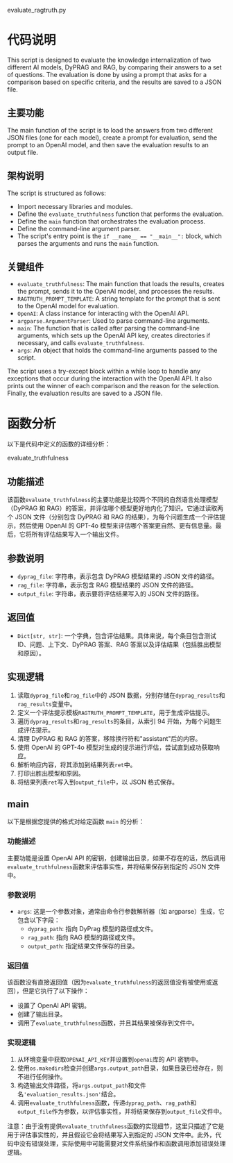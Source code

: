 evaluate_ragtruth.py

# 代码说明

This script is designed to evaluate the knowledge internalization of two different AI models, DyPRAG and RAG, by comparing their answers to a set of questions. The evaluation is done by using a prompt that asks for a comparison based on specific criteria, and the results are saved to a JSON file.

## 主要功能

The main function of the script is to load the answers from two different JSON files (one for each model), create a prompt for evaluation, send the prompt to an OpenAI model, and then save the evaluation results to an output file.

## 架构说明

The script is structured as follows:

- Import necessary libraries and modules.
- Define the `evaluate_truthfulness` function that performs the evaluation.
- Define the `main` function that orchestrates the evaluation process.
- Define the command-line argument parser.
- The script's entry point is the `if __name__ == "__main__":` block, which parses the arguments and runs the `main` function.

## 关键组件

- `evaluate_truthfulness`: The main function that loads the results, creates the prompt, sends it to the OpenAI model, and processes the results.
- `RAGTRUTH_PROMPT_TEMPLATE`: A string template for the prompt that is sent to the OpenAI model for evaluation.
- `OpenAI`: A class instance for interacting with the OpenAI API.
- `argparse.ArgumentParser`: Used to parse command-line arguments.
- `main`: The function that is called after parsing the command-line arguments, which sets up the OpenAI API key, creates directories if necessary, and calls `evaluate_truthfulness`.
- `args`: An object that holds the command-line arguments passed to the script.

The script uses a try-except block within a while loop to handle any exceptions that occur during the interaction with the OpenAI API. It also prints out the winner of each comparison and the reason for the selection. Finally, the evaluation results are saved to a JSON file.

# 函数分析

以下是代码中定义的函数的详细分析：

evaluate_truthfulness

## 功能描述

该函数`evaluate_truthfulness`的主要功能是比较两个不同的自然语言处理模型（DyPRAG 和 RAG）的答案，并评估哪个模型更好地内化了知识。它通过读取两个 JSON 文件（分别包含 DyPRAG 和 RAG 的结果），为每个问题生成一个评估提示，然后使用 OpenAI 的 GPT-4o 模型来评估哪个答案更自然、更有信息量。最后，它将所有评估结果写入一个输出文件。

## 参数说明

- `dyprag_file`: 字符串，表示包含 DyPRAG 模型结果的 JSON 文件的路径。
- `rag_file`: 字符串，表示包含 RAG 模型结果的 JSON 文件的路径。
- `output_file`: 字符串，表示要将评估结果写入的 JSON 文件的路径。

## 返回值

- `Dict[str, str]`: 一个字典，包含评估结果。具体来说，每个条目包含测试 ID、问题、上下文、DyPRAG 答案、RAG 答案以及评估结果（包括胜出模型和原因）。

## 实现逻辑

1. 读取`dyprag_file`和`rag_file`中的 JSON 数据，分别存储在`dyprag_results`和`rag_results`变量中。
2. 定义一个评估提示模板`RAGTRUTH_PROMPT_TEMPLATE`，用于生成评估提示。
3. 遍历`dyprag_results`和`rag_results`的条目，从索引 94 开始，为每个问题生成评估提示。
4. 清理 DyPRAG 和 RAG 的答案，移除换行符和"assistant"后的内容。
5. 使用 OpenAI 的 GPT-4o 模型对生成的提示进行评估，尝试直到成功获取响应。
6. 解析响应内容，将其添加到结果列表`ret`中。
7. 打印出胜出模型和原因。
8. 将结果列表`ret`写入到`output_file`中，以 JSON 格式保存。

## main

以下是根据您提供的格式对给定函数 `main` 的分析：

### 功能描述

主要功能是设置 OpenAI API 的密钥，创建输出目录，如果不存在的话，然后调用`evaluate_truthfulness`函数来评估事实性，并将结果保存到指定的 JSON 文件中。

### 参数说明

- `args`: 这是一个参数对象，通常由命令行参数解析器（如 argparse）生成，它包含以下字段：
  - `dyprag_path`: 指向 DyPrag 模型的路径或文件。
  - `rag_path`: 指向 RAG 模型的路径或文件。
  - `output_path`: 指定结果文件保存的目录。

### 返回值

该函数没有直接返回值（因为`evaluate_truthfulness`的返回值没有被使用或返回），但是它执行了以下操作：

- 设置了 OpenAI API 密钥。
- 创建了输出目录。
- 调用了`evaluate_truthfulness`函数，并且其结果被保存到文件中。

### 实现逻辑

1. 从环境变量中获取`OPENAI_API_KEY`并设置到`openai`库的 API 密钥中。
2. 使用`os.makedirs`检查并创建`args.output_path`目录，如果目录已经存在，则不进行任何操作。
3. 构造输出文件路径，将`args.output_path`和文件名`'evaluation_results.json'`结合。
4. 调用`evaluate_truthfulness`函数，传递`dyprag_path`、`rag_path`和`output_file`作为参数，以评估事实性，并将结果保存到`output_file`文件中。

注意：由于没有提供`evaluate_truthfulness`函数的实现细节，这里只描述了它是用于评估事实性的，并且假设它会将结果写入到指定的 JSON 文件中。此外，代码中没有错误处理，实际使用中可能需要对文件系统操作和函数调用添加错误处理逻辑。
